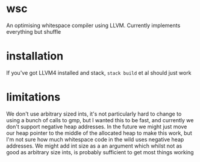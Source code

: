 # wsc
An optimising whitespace compiler using LLVM.
Currently implements everything but shuffle
# installation
If you've got LLVM4 installed and stack,
`stack build` et al should just work
# limitations
We don't use arbitrary sized ints, it's
not particularly hard to change to using
a bunch of calls to gmp, but I wanted this
to be fast, and currently we don't support
negative heap addresses. In the future we
might just move our heap pointer to the middle
of the allocated heap to make this work, but I'm not sure
how much whitespace code in the wild uses negative
heap addresses. We might add int size as a an argument
which whilst not as good as arbitrary size ints, is
probably sufficient to get most things working
